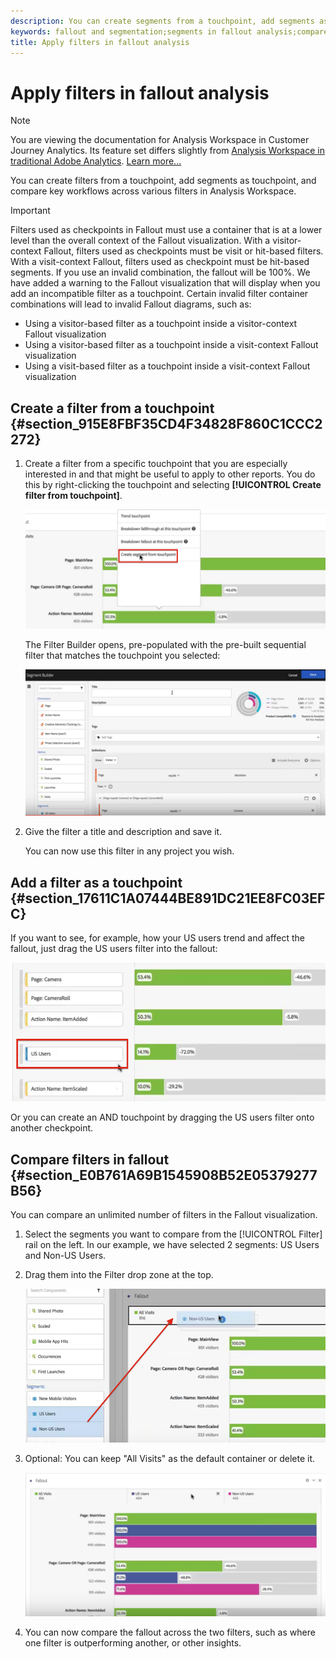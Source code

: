 ```yaml
---
description: You can create segments from a touchpoint, add segments as touchpoint, and compare key workflows across various segments in Analysis Workspace.
keywords: fallout and segmentation;segments in fallout analysis;compare segments in fallout
title: Apply filters in fallout analysis
---
```


# Apply filters in fallout analysis

>[!NOTE]
>
>You are viewing the documentation for Analysis Workspace in Customer Journey Analytics. Its feature set differs slightly from [Analysis Workspace in traditional Adobe Analytics](https://docs.adobe.com/content/help/en/analytics/analyze/analysis-workspace/home.html). [Learn more...](/help/getting-started/cja-aa.md)

You can create filters from a touchpoint, add segments as touchpoint, and compare key workflows across various filters in Analysis Workspace.

>[!IMPORTANT]
>
>Filters used as checkpoints in Fallout must use a container that is at a lower level than the overall context of the Fallout visualization. With a visitor-context Fallout, filters used as checkpoints must be visit or hit-based filters. With a visit-context Fallout, filters used as checkpoint must be hit-based segments. If you use an invalid combination, the fallout will be 100%. We have added a warning to the Fallout visualization that will display when you add an incompatible filter as a touchpoint. Certain invalid filter container combinations will lead to invalid Fallout diagrams, such as:

* Using a visitor-based filter as a touchpoint inside a visitor-context Fallout visualization
* Using a visitor-based filter as a touchpoint inside a visit-context Fallout visualization
* Using a visit-based filter as a touchpoint inside a visit-context Fallout visualization

## Create a filter from a touchpoint {#section_915E8FBF35CD4F34828F860C1CCC2272}

1. Create a filter from a specific touchpoint that you are especially interested in and that might be useful to apply to other reports. You do this by right-clicking the touchpoint and selecting **[!UICONTROL Create filter from touchpoint]**.

   ![](assets/segment-from-touchpoint.png)

   The Filter Builder opens, pre-populated with the pre-built sequential filter that matches the touchpoint you selected:

   ![](assets/segment-builder.png)

1. Give the filter a title and description and save it.

   You can now use this filter in any project you wish.

## Add a filter as a touchpoint {#section_17611C1A07444BE891DC21EE8FC03EFC}

If you want to see, for example, how your US users trend and affect the fallout, just drag the US users filter into the fallout:

![](assets/segment-touchpoint.png)

Or you can create an AND touchpoint by dragging the US users filter onto another checkpoint.

## Compare filters in fallout {#section_E0B761A69B1545908B52E05379277B56}

You can compare an unlimited number of filters in the Fallout visualization.

1. Select the segments you want to compare from the [!UICONTROL Filter] rail on the left. In our example, we have selected 2 segments: US Users and Non-US Users.
1. Drag them into the Filter drop zone at the top.

   ![](assets/segment-drop.png)

1. Optional: You can keep "All Visits" as the default container or delete it.

   ![](assets/seg-compare.png)

1. You can now compare the fallout across the two filters, such as where one filter is outperforming another, or other insights.
